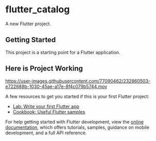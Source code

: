 # flutter_catalog

A new Flutter project.

## Getting Started

This project is a starting point for a Flutter application.

## Here is Project Working

https://user-images.githubusercontent.com/77090462/232860503-e722688b-1030-45ae-a17e-8f4c079b5744.mov

A few resources to get you started if this is your first Flutter project:

- [Lab: Write your first Flutter app](https://docs.flutter.dev/get-started/codelab)
- [Cookbook: Useful Flutter samples](https://docs.flutter.dev/cookbook)

For help getting started with Flutter development, view the
[online documentation](https://docs.flutter.dev/), which offers tutorials,
samples, guidance on mobile development, and a full API reference.
